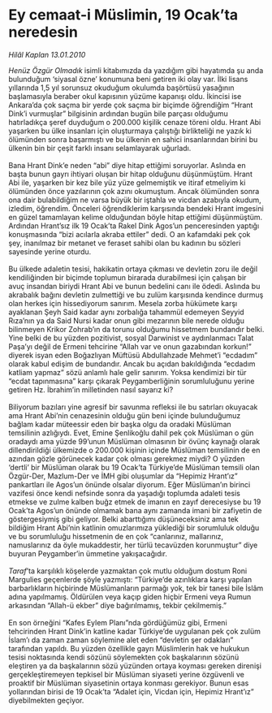 # Ey cemaat-i Müslimin, 19 Ocak’ta neredesin

*Hilâl Kaplan 13.01.2010*

<div class="yazi"><i>Henüz Özgür Olmadık</i> isimli kitabımızda da yazdığım gibi hayatımda şu anda bulunduğum ‘siyasal özne’ konumuna beni getiren iki olay var. İlki lisans yıllarında 1,5 yıl sorunsuz okuduğum okulumda başörtüsü yasağının başlamasıyla beraber okul kapısının yüzüme kapanışı oldu. İkincisi ise Ankara’da çok saçma bir yerde çok saçma bir biçimde öğrendiğim “Hrant Dink’i vurmuşlar” bilgisinin ardından bugün bile parçası olduğumu hatırladıkça şeref duyduğum o 200.000 kişilik cenaze töreni oldu. Hrant Abi yaşarken bu ülke insanları için oluşturmaya çalıştığı birlikteliği ne yazık ki ölümünden sonra başarmıştı ve bu ülkenin en sahici insanlarından birini bu ülkenin bin bir çeşit farklı insanı selamlayarak uğurladı. <br/><br/>Bana Hrant Dink’e neden “abi” diye hitap ettiğimi soruyorlar. Aslında en başta bunun gayrı ihtiyari oluşan bir hitap olduğunu düşünmüştüm. Hrant Abi ile, yaşarken bir kez bile yüz yüze gelmemiştik ve itiraf etmeliyim ki ölümünden önce yazılarının çok azını okumuştum. Ancak ölümünden sonra ona dair bulabildiğim ne varsa büyük bir iştahla ve vicdan azabıyla okudum, izledim, öğrendim. Önceleri öğrendiklerim karşısında bendeki Hrant imgesini en güzel tamamlayan kelime olduğundan böyle hitap ettiğimi düşünmüştüm. Ardından Hrant’sız ilk 19 Ocak’ta Rakel Dink Agos’un penceresinden yaptığı konuşmasında “bizi acılarla akraba ettiler” dedi. O an kafamdaki pek çok şey, inanılmaz bir metanet ve feraset sahibi olan bu kadının bu sözleri sayesinde yerine oturdu. <br/><br/>Bu ülkede adaletin tesisi, hakikatin ortaya çıkması ve devletin zoru ile değil kendiliğinden bir biçimde toplumun birarada durabilmesi için çalışan bir avuç insandan biriydi Hrant Abi ve bunun bedelini canı ile ödedi. Aslında bu akrabalık bağını devletin zulmettiği ve bu zulüm karşısında kendince durmuş olan herkes için hissediyorum sanırım. Mesela zorba hükümete karşı ayaklanan Şeyh Said kadar aynı zorbalığa tahammül edemeyen Seyyid Rıza’nın ya da Said Nursi kadar onun gibi mezarının bile nerede olduğu bilinmeyen Krikor Zohrab’ın da torunu olduğumu hissetmem bundandır belki. Yine belki de bu yüzden pozitivist, sosyal Darwinist ve aydınlanmacı Talat Paşa’yı değil de Ermeni tehcirine “Allah var ve onun gazabından korkun!” diyerek isyan eden Boğazlıyan Müftüsü Abdullahzade Mehmet’i “ecdadım” olarak kabul edişim de bundandır. Ancak bu açıdan bakıldığında “ecdadım katliam yapmaz” sözü anlamlı hale gelir sanırım. Yoksa kendimizi bir tür “ecdat tapınmasına” karşı çıkarak Peygamberliğinin sorumluluğunu yerine getiren Hz. İbrahim’in milletinden nasıl sayarız ki? <br/><br/>Biliyorum bazıları yine agresif bir savunma refleksi ile bu satırları okuyacak ama Hrant Abi’nin cenazesinin olduğu gün beni içinde bulunduğumuz bağlam kadar müteessir eden bir başka olgu da oradaki Müslüman temsilinin azlığıydı. Evet, Emine Şenlikoğlu dahil pek çok Müslüman o gün oradaydı ama yüzde 99’unun Müslüman olmasının bir övünç kaynağı olarak dillendirildiği ülkemizde o 200.000 kişinin içinde Müslüman temsilinin de en azından gözle görünecek kadar çok olması gerekmez miydi? O yüzden ‘dertli’ bir Müslüman olarak bu 19 Ocak’ta Türkiye’de Müslüman temsili olan Özgür-Der, Mazlum-Der ve İMH gibi oluşumlar da “Hepimiz Hrant’ız” pankartları ile Agos’un önünde olsalar diyorum. Eğer Müslüman’ın birinci vazifesi önce kendi nefsinde sonra da yaşadığı toplumda adaleti tesis etmekse ve zulme kalben buğz etmek de imanın en zayıf derecesiyse bu 19 Ocak’ta Agos’un önünde olmamak bana aynı zamanda imani bir zafiyetin de göstergesiymiş gibi geliyor. Belki abarttığımı düşüneceksiniz ama tek bildiğim Hrant Abi’nin katlinin omuzlarımıza yüklediği bir sorumluluk olduğu ve bu sorumluluğu hissetmenin de en çok “canlarınız, mallarınız, namuslarınız da öyle mukaddestir, her türlü tecavüzden korunmuştur” diye buyuran Peygamber’in ümmetine yakışacağıdır. <i><br/><br/>Taraf</i>’ta karşılıklı köşelerde yazmaktan çok mutlu olduğum dostum Roni Margulies geçenlerde şöyle yazmıştı: “Türkiye’de azınlıklara karşı yapılan barbarlıkların hiçbirinde Müslümanların parmağı yok, tek bir tanesi bile İslâm adına yapılmamış. Öldürülen veya kaçıp giden hiçbir Ermeni veya Rumun arkasından “Allah-ü ekber” diye bağırılmamış, tekbir çekilmemiş.” <br/><br/>En son örneğini “Kafes Eylem Planı”nda gördüğümüz gibi, Ermeni tehcirinden Hrant Dink’in katline kadar Türkiye’de uygulanan pek çok zulüm İslam’ı da zaman zaman söylemine alet eden “devletin şer odakları” tarafından yapıldı. Bu yüzden özellikle gayrı Müslimlerin hak ve hukukun tesisi noktasında kendi sözünü söylemekten çok başkalarının sözünü eleştiren ya da başkalarının sözü yüzünden ortaya koyması gereken direnişi gerçekleştiremeyen tepkisel bir Müslüman siyaseti yerine özgüvenli ve proaktif bir Müslüman siyasetinin ortaya konması gerekiyor. Bunun esas yollarından birisi de 19 Ocak’ta “Adalet için, Vicdan için, Hepimiz Hrant’ız” diyebilmekten geçiyor.</div>
